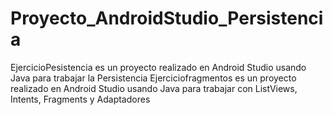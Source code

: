 # Proyecto_AndroidStudio_Persistencia

EjercicioPesistencia es un proyecto realizado en Android Studio usando Java para trabajar la Persistencia
Ejerciciofragmentos es un proyecto realizado en Android Studio usando Java para trabajar con ListViews, Intents, Fragments y Adaptadores

